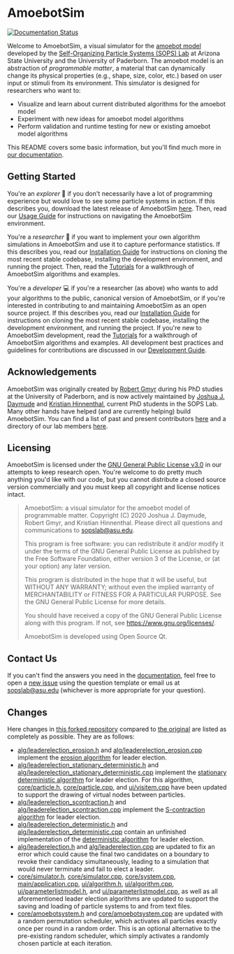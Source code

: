 # AmoebotSim

[![Documentation Status](https://readthedocs.org/projects/amoebotsim/badge/?version=latest)](https://amoebotsim.readthedocs.io/en/latest/?badge=latest)

Welcome to AmoebotSim, a visual simulator for the [amoebot model](link-todo) developed by the [Self-Organizing Particle Systems (SOPS) Lab](https://sops.engineering.asu.edu/) at Arizona State University and the University of Paderborn. The amoebot model is an abstraction of _programmable matter_, a material that can dynamically change its physical properties (e.g., shape, size, color, etc.) based on user input or stimuli from its environment. This simulator is designed for researchers who want to:

- Visualize and learn about current distributed algorithms for the amoebot model
- Experiment with new ideas for amoebot model algorithms
- Perform validation and runtime testing for new or existing amoebot model algorithms

This README covers some basic information, but you'll find much more in [our documentation](https://amoebotsim.readthedocs.io/).


## Getting Started

You're an *explorer* 🔎 if you don't necessarily have a lot of programming experience but would love to see some particle systems in action. If this describes you, download the latest release of AmoebotSim [here](https://github.com/SOPSLab/AmoebotSim/releases). Then, read our [Usage Guide](https://amoebotsim.readthedocs.io/en/latest/usage/usage.html) for instructions on navigating the AmoebotSim environment.

You're a *researcher* 🧪 if you want to implement your own algorithm simulations in AmoebotSim and use it to capture performance statistics. If this describes you, read our [Installation Guide](https://amoebotsim.readthedocs.io/en/latest/install/install.html#for-researchers-and-developers) for instructions on cloning the most recent stable codebase, installing the development environment, and running the project. Then, read the [Tutorials](https://amoebotsim.readthedocs.io/en/latest/tutorials/tutorials.html) for a walkthrough of AmoebotSim algorithms and examples.

You're a *developer* 💻 if you're a researcher (as above) who wants to add your algorithms to the public, canonical version of AmoebotSim, or if you're interested in contributing to and maintaining AmoebotSim as an open source project. If this describes you, read our [Installation Guide](https://amoebotsim.readthedocs.io/en/latest/install/install.html#for-researchers-and-developers) for instructions on cloning the most recent stable codebase, installing the development environment, and running the project. If you're new to AmoebotSim development, read the [Tutorials](https://amoebotsim.readthedocs.io/en/latest/tutorials/tutorials.html) for a walkthrough of AmoebotSim algorithms and examples. All development best practices and guidelines for contributions are discussed in our [Development Guide](https://amoebotsim.readthedocs.io/en/latest/development/development.html).


## Acknowledgements

AmoebotSim was originally created by [Robert Gmyr](https://gmyr.net/) during his PhD studies at the University of Paderborn, and is now actively maintained by [Joshua J. Daymude](https://github.com/jdaymude) and [Kristian Hinnenthal](link-todo>), current PhD students in the SOPS Lab. Many other hands have helped (and are currently helping) build AmoebotSim. You can find a list of past and present contributors [here](https://amoebotsim.readthedocs.io/en/latest/index.html#acknowledgements) and a directory of our lab members [here](https://sops.engineering.asu.edu/sops/).


## Licensing

AmoebotSim is licensed under the [GNU General Public License v3.0](https://choosealicense.com/licenses/gpl-3.0/) in our attempts to keep research open.
You're welcome to do pretty much anything you'd like with our code, but you cannot distribute a closed source version commercially and you must keep all copyright and license notices intact.

> AmoebotSim: a visual simulator for the amoebot model of programmable matter.
> Copyright (C) 2020 Joshua J. Daymude, Robert Gmyr, and Kristian Hinnenthal.
> Please direct all questions and communications to sopslab@asu.edu.
>
> This program is free software: you can redistribute it and/or modify it under the terms of the GNU General Public License as published by the Free Software Foundation, either version 3 of the License, or (at your option) any later version.
>
> This program is distributed in the hope that it will be useful, but WITHOUT ANY WARRANTY; without even the implied warranty of MERCHANTABILITY or FITNESS FOR A PARTICULAR PURPOSE. See the GNU General Public License for more details.
>
> You should have received a copy of the GNU General Public License along with this program. If not, see <https://www.gnu.org/licenses/>.
>
> AmoebotSim is developed using Open Source Qt.


## Contact Us

If you can't find the answers you need in the [documentation](https://amoebotsim.readthedocs.io/en/latest/index.html#), feel free to open a [new issue](https://github.com/SOPSLab/AmoebotSim/issues/new/choose>) using the question template or email us at sopslab@asu.edu (whichever is more appropriate for your question).


## Changes

Here changes in [this forked repository](https://github.com/remcosurtel/AmoebotSim) compared to [the original](https://github.com/SOPSLab/AmoebotSim) are listed as completely as possible. They are as follows:

- [alg/leaderelection_erosion.h](https://github.com/remcosurtel/AmoebotSim/blob/dev/alg/leaderelection_erosion.h) and [alg/leaderelection_erosion.cpp](https://github.com/remcosurtel/AmoebotSim/blob/dev/alg/leaderelection_erosion.cpp) implement the [erosion algorithm](https://arxiv.org/abs/1705.03538) for leader election.
- [alg/leaderelection_stationary_deterministic.h](https://github.com/remcosurtel/AmoebotSim/blob/dev/alg/leaderelection_stationary_deterministic.h) and [alg/leaderelection_stationary_deterministic.cpp](https://github.com/remcosurtel/AmoebotSim/blob/dev/alg/leaderelection_stationary_deterministic.cpp) implement the [stationary deterministic algorithm](https://link.springer.com/chapter/10.1007/978-3-030-34992-9_3) for leader election. For this algorithm, [core/particle.h](https://github.com/remcosurtel/AmoebotSim/blob/dev/core/particle.h), [core/particle.cpp](https://github.com/remcosurtel/AmoebotSim/blob/dev/core/particle.cpp), and [ui/visitem.cpp](https://github.com/remcosurtel/AmoebotSim/blob/dev/ui/visitem.cpp) have been updated to support the drawing of virtual nodes between particles.
- [alg/leaderelection_scontraction.h](https://github.com/remcosurtel/AmoebotSim/blob/dev/alg/leaderelection_scontraction.h) and [alg/leaderelection_scontraction.cpp](https://github.com/remcosurtel/AmoebotSim/blob/dev/alg/leaderelection_scontraction.cpp) implement the [S-contraction algorithm](https://arxiv.org/abs/1807.10461) for leader election.
- [alg/leaderelection_deterministic.h](https://github.com/remcosurtel/AmoebotSim/blob/dev/alg/leaderelection_deterministic.h) and [alg/leaderelection_deterministic.cpp](https://github.com/remcosurtel/AmoebotSim/blob/dev/alg/leaderelection_deterministic.cpp) contain an unfinished implementation of the [deterministic algorithm](https://arxiv.org/abs/1905.00580) for leader election.
- [alg/leaderelection.h](https://github.com/remcosurtel/AmoebotSim/blob/dev/alg/leaderelection.h) and [alg/leaderelection.cpp](https://github.com/remcosurtel/AmoebotSim/blob/dev/alg/leaderelection.cpp) are updated to fix an error which could cause the final two candidates on a boundary to revoke their candidacy simultaneously, leading to a simulation that would never terminate and fail to elect a leader.
- [core/simulator.h](https://github.com/remcosurtel/AmoebotSim/blob/dev/core/simulator.h), [core/simulator.cpp](https://github.com/remcosurtel/AmoebotSim/blob/dev/core/simulator.cpp), [core/system.cpp](https://github.com/remcosurtel/AmoebotSim/blob/dev/core/system.cpp), [main/application.cpp](https://github.com/remcosurtel/AmoebotSim/blob/dev/main/application.cpp), [ui/algorithm.h](https://github.com/remcosurtel/AmoebotSim/blob/dev/ui/algorithm.h), [ui/algorithm.cpp](https://github.com/remcosurtel/AmoebotSim/blob/dev/ui/algorithm.cpp), [ui/parameterlistmodel.h](https://github.com/remcosurtel/AmoebotSim/blob/dev/ui/parameterlistmodel.h), and [ui/parameterlistmodel.cpp](https://github.com/remcosurtel/AmoebotSim/blob/dev/ui/parameterlistmodel.cpp), as well as all aforementioned leader election algorithms are updated to support the saving and loading of particle systems to and from text files.
- [core/amoebotsystem.h](https://github.com/remcosurtel/AmoebotSim/blob/dev/core/amoebotsystem.h) and [core/amoebotsystem.cpp](https://github.com/remcosurtel/AmoebotSim/blob/dev/core/amoebotsystem.cpp) are updated with a random permutation scheduler, which activates all particles exactly once per round in a random order. This is an optional alternative to the pre-existing random scheduler, which simply activates a randomly chosen particle at each iteration.
